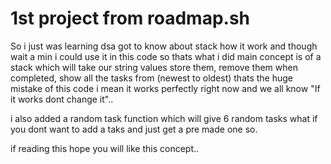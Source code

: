 # 1st project from roadmap.sh

So i just was learning dsa got to know about stack how it work and though wait a min i could use it in this code so thats what i did main concept is of a stack which will take our string values store them, remove them when completed, show all the tasks from (newest to oldest) thats the huge mistake of this code i mean it works perfectly right now and we all know "If it works dont change it"..

i also added a random task function which will give 6 random tasks what if you dont want to add a taks and just get a pre made one so.

if reading this hope you will like this concept..

